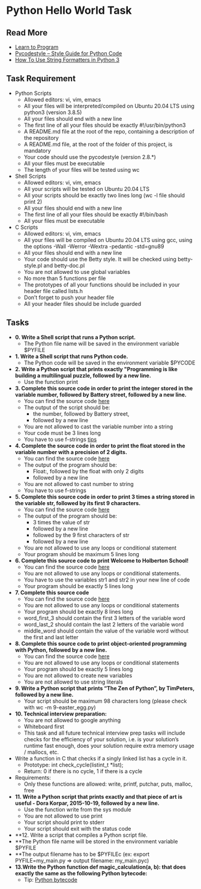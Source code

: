 # Python Hello World Task
## Read More
- [Learn to Program](https://www.youtube.com/playlist?list=PLGLfVvz_LVvTn3cK5e6LjhgGiSeVlIRwt)
- [Pycodestyle – Style Guide for Python Code](https://pypi.org/project/pycodestyle/)
- [How To Use String Formatters in Python 3](https://realpython.com/python-f-strings/)
## Task Requirement
- Python Scripts
    - Allowed editors: vi, vim, emacs
    - All your files will be interpreted/compiled on Ubuntu 20.04 LTS using python3 (version 3.8.5)
    - All your files should end with a new line
    - The first line of all your files should be exactly #!/usr/bin/python3
    - A README.md file at the root of the repo, containing a description of the repository
    - A README.md file, at the root of the folder of this project, is mandatory
    - Your code should use the pycodestyle (version 2.8.*)
    - All your files must be executable
    - The length of your files will be tested using wc
- Shell Scripts
    - Allowed editors: vi, vim, emacs
    - All your scripts will be tested on Ubuntu 20.04 LTS
    - All your scripts should be exactly two lines long (wc -l file should print 2)
    - All your files should end with a new line
    - The first line of all your files should be exactly #!/bin/bash
    - All your files must be executable
- C Scripts
    - Allowed editors: vi, vim, emacs
    - All your files will be compiled on Ubuntu 20.04 LTS using gcc, using the options -Wall -Werror -Wextra -pedantic -std=gnu89
    - All your files should end with a new line
    - Your code should use the Betty style. It will be checked using betty-style.pl and betty-doc.pl
    - You are not allowed to use global variables
    - No more than 5 functions per file
    - The prototypes of all your functions should be included in your header file called lists.h
    - Don’t forget to push your header file
    - All your header files should be include guarded
## Tasks
- **0. Write a Shell script that runs a Python script.**
    - The Python file name will be saved in the environment variable $PYFILE
- **1. Write a Shell script that runs Python code.**
    - The Python code will be saved in the environment variable $PYCODE
- **2. Write a Python script that prints exactly "Programming is like building a multilingual puzzle, followed by a new line.**
    - Use the function print
- **3. Complete this source code in order to print the integer stored in the variable number, followed by Battery street, followed by a new line.**
    - You can find the source code [here](https://github.com/holbertonschool/0x00.py/blob/master/3-print_number.py)
    - The output of the script should be:
        - the number, followed by Battery street,
        - followed by a new line
    - You are not allowed to cast the variable number into a string
    - Your code must be 3 lines long
    - You have to use f-strings [tips](https://realpython.com/python-f-strings/)
- **4. Complete the source code in order to print the float stored in the variable number with a precision of 2 digits.**
  - You can find the source code [here](https://github.com/holbertonschool/0x00.py/blob/master/4-print_float.py)
  - The output of the program should be:
      - Float:, followed by the float with only 2 digits
      - followed by a new line
  - You are not allowed to cast number to string
  - You have to use f-strings
- **5. Complete this source code in order to print 3 times a string stored in the variable str, followed by its first 9 characters.**
  - You can find the source code [here](https://github.com/holbertonschool/0x00.py/blob/master/5-print_string.py)
  - The output of the program should be:
    - 3 times the value of str
    - followed by a new line
    - followed by the 9 first characters of str
    - followed by a new line
  - You are not allowed to use any loops or conditional statement
  - Your program should be maximum 5 lines long
- **6. Complete this source code to print Welcome to Holberton School!**
  - You can find the source code [here](https://github.com/holbertonschool/0x00.py/blob/master/6-concat.py)
  - You are not allowed to use any loops or conditional statements.
  - You have to use the variables str1 and str2 in your new line of code
  - Your program should be exactly 5 lines long
- **7. Complete this source code**
    - You can find the source code [here](https://github.com/holbertonschool/0x00.py/blob/master/7-edges.py)
    - You are not allowed to use any loops or conditional statements
    - Your program should be exactly 8 lines long
    - word_first_3 should contain the first 3 letters of the variable word
    - word_last_2 should contain the last 2 letters of the variable word
    - middle_word should contain the value of the variable word without the first and last letter
- **8. Complete this source code to print object-oriented programming with Python, followed by a new line.**
    - You can find the source code [here](https://github.com/holbertonschool/0x00.py/blob/master/8-concat_edges.py)
    - You are not allowed to use any loops or conditional statements
    - Your program should be exactly 5 lines long
    - You are not allowed to create new variables
    - You are not allowed to use string literals
-  **9. Write a Python script that prints “The Zen of Python”, by TimPeters, followed by a new line.**
    - Your script should be maximum 98 characters long (please check with wc -m 9-easter_egg.py)
-  **10. Technical interview preparation:**
    - You are not allowed to google anything
    - Whiteboard first
    - This task and all future technical interview prep tasks will include checks for the efficiency of your solution, i.e. is your solution’s runtime fast enough, does your solution require extra memory usage / mallocs, etc.
- Write a function in C that checks if a singly linked list has a cycle in it.
    - Prototype: int check_cycle(listint_t *list);
    - Return: 0 if there is no cycle, 1 if there is a cycle
- Requirements:
    - Only these functions are allowed: write, printf, putchar, puts, malloc, free
- **11. Write a Python script that prints exactly and that piece of art is useful - Dora Korpar, 2015-10-19, followed by a new line.**
    - Use the function write from the sys module
    - You are not allowed to use print
    - Your script should print to stderr
    - Your script should exit with the status code 
- **12. Write a script that compiles a Python script file.
- **The Python file name will be stored in the environment variable $PYFILE
- **The output filename has to be $PYFILEc (ex: export PYFILE=my_main.py => output filename: my_main.pyc)
- **13.Write the Python function def magic_calculation(a, b): that does exactly the same as the following Python bytecode:**
    - Tip: [Python bytecode](https://docs.python.org/3.4/library/dis.html)

